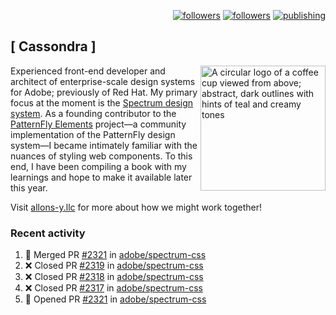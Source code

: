 <p align="right"><a rel="me" href="https://front-end.social/@castastrophe">
    <img alt="followers" title="Follow me on Mastodon" src="https://img.shields.io/mastodon/follow/109297102751309835?domain=https%3A%2F%2Ffront-end.social&label=Follow&logo=mastodon&logoColor=white&style=for-the-badge&labelColor=008080&color=006969"/></a>
  <a href="https://codepen.io/castastrophe/">
    <img alt="followers" title="Follow me on CodePen" src="https://img.shields.io/badge/16-1?color=640464&labelColor=7c007c&style=for-the-badge&logo=codepen&label=Follow"/></a>
<a href="https://castastrophe.medium.com/">
    <img alt="publishing" title="View articles on Medium" src="https://img.shields.io/badge/107-1?color=666&labelColor=444&label=subscribe&logo=medium&logoColor=white&style=for-the-badge"/></a>
</p>

## [&nbsp;Cassondra&nbsp;]

<img align="right" src="https://github-production-user-asset-6210df.s3.amazonaws.com/1840295/253016758-ba468774-1cd3-42c2-8f43-947b5eeb5edf.png" height="200" alt="A circular logo of a coffee cup viewed from above; abstract, dark outlines with hints of teal and creamy tones">

Experienced front-end developer and architect of enterprise-scale design systems for Adobe; previously of Red Hat. My primary focus at the moment is the [Spectrum design system](https://github.com/adobe/spectrum-css). As a founding contributor to the [PatternFly&nbsp;Elements](https://github.com/patternfly/patternfly-elements) project&mdash;a community implementation of the PatternFly design system&mdash;I became intimately familiar with the nuances of styling web components. To this end, I have been compiling a book with my learnings and hope to make it available later this year.

Visit [allons-y.llc](http://allons-y.llc/) for more about how we might work together!

### Recent activity

<!--START_SECTION:activity-->
1. 🎉 Merged PR [#2321](https://github.com/adobe/spectrum-css/pull/2321) in [adobe/spectrum-css](https://github.com/adobe/spectrum-css)
2. ❌ Closed PR [#2319](https://github.com/adobe/spectrum-css/pull/2319) in [adobe/spectrum-css](https://github.com/adobe/spectrum-css)
3. ❌ Closed PR [#2318](https://github.com/adobe/spectrum-css/pull/2318) in [adobe/spectrum-css](https://github.com/adobe/spectrum-css)
4. ❌ Closed PR [#2317](https://github.com/adobe/spectrum-css/pull/2317) in [adobe/spectrum-css](https://github.com/adobe/spectrum-css)
5. 💪 Opened PR [#2321](https://github.com/adobe/spectrum-css/pull/2321) in [adobe/spectrum-css](https://github.com/adobe/spectrum-css)
<!--END_SECTION:activity-->
